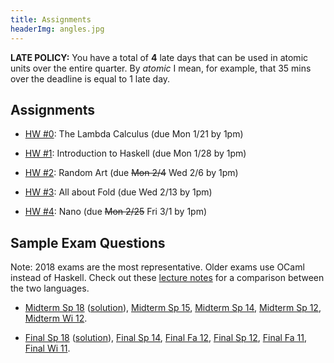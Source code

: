 ```yaml
---
title: Assignments
headerImg: angles.jpg
---
```


**LATE POLICY:** You have a total of **4** late days
that can be used in atomic units over the entire
quarter. By *atomic* I mean, for example, that 35
mins over the deadline is equal to 1 late day.

## Assignments

- [HW #0](https://github.com/cse130-wi19/00-lambda): The Lambda Calculus (due Mon 1/21 by 1pm)

- [HW #1](https://github.com/cse130-wi19/01-haskell): Introduction to Haskell (due Mon 1/28 by 1pm)

- [HW #2](https://github.com/cse130-wi19/02-random-art): Random Art (due ~~Mon 2/4~~ Wed 2/6 by 1pm)

- [HW #3](https://github.com/cse130-wi19/03-fold): All about Fold (due Wed 2/13 by 1pm)

- [HW #4](https://github.com/cse130-wi19/04-nano): Nano (due ~~Mon 2/25~~ Fri 3/1 by 1pm)

<!--
- [HW #5](https://github.com/cse130-sp18/05-types): Type Inference for Nano (due ~~Mon 5/28~~ Fri 6/1 by 23:59pm)

- [HW #6](https://github.com/cse130-sp18/06-prolog): The Logical Conclusion (due Fri 6/8 by 23:59pm)
-->


## Sample Exam Questions

Note: 2018 exams are the most representative. 
Older exams use OCaml instead of Haskell.
Check out these [lecture notes](https://ucsd-cse130.github.io/web/lectures/02-haskell.html) 
for a comparison between the two languages.

- [Midterm Sp 18](/static/raw/130-midterm-sp18.pdf) ([solution](/static/raw/130-midterm-sp18-solution.pdf)),
  [Midterm Sp 15](/static/raw/midterm-sp15.pdf),
  [Midterm Sp 14](/static/raw/midterm-sp14.pdf),
  [Midterm Sp 12](/static/raw/midterm-sp12.pdf),
  [Midterm Wi 12](/static/raw/midterm-wi12.pdf).

- [Final Sp 18](/static/raw/130-final-sp18.pdf) ([solution](/static/raw/130-final-sp18-solution.pdf)),
  [Final Sp 14](/static/raw/final-sp14.pdf),
  [Final Fa 12](/static/raw/final-fa12.pdf),
  [Final Sp 12](/static/raw/final-sp12.pdf),
  [Final Fa 11](/static/raw/final-fa11.pdf),
  [Final Wi 11](/static/raw/final-wi11.pdf).
